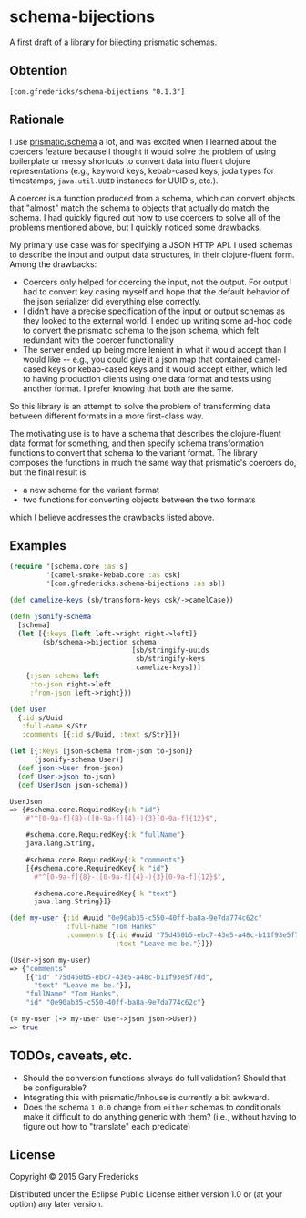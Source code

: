 # schema-bijections

A first draft of a library for bijecting prismatic schemas.

## Obtention

```
[com.gfredericks/schema-bijections "0.1.3"]
```

## Rationale

I use [prismatic/schema](https://github.com/Prismatic/schema) a lot,
and was excited when I learned about the coercers feature because I
thought it would solve the problem of using boilerplate or messy
shortcuts to convert data into fluent clojure representations (e.g.,
keyword keys, kebab-cased keys, joda types for timestamps,
`java.util.UUID` instances for UUID's, etc.).

A coercer is a function produced from a schema, which can convert
objects that "almost" match the schema to objects that actually do
match the schema. I had quickly figured out how to use coercers to
solve all of the problems mentioned above, but I quickly noticed some
drawbacks.

My primary use case was for specifying a JSON HTTP API. I used schemas
to describe the input and output data structures, in their
clojure-fluent form. Among the drawbacks:

- Coercers only helped for coercing the input, not the output. For
  output I had to convert key casing myself and hope that the default
  behavior of the json serializer did everything else correctly.
- I didn't have a precise specification of the input or output schemas
  as they looked to the external world. I ended up writing some ad-hoc
  code to convert the prismatic schema to the json schema, which felt
  redundant with the coercer functionality
- The server ended up being more lenient in what it would accept than
  I would like -- e.g., you could give it a json map that contained
  camel-cased keys or kebab-cased keys and it would accept either,
  which led to having production clients using one data format and
  tests using another format. I prefer knowing that both are the same.

So this library is an attempt to solve the problem of transforming
data between different formats in a more first-class way.

The motivating use is to have a schema that describes the
clojure-fluent data format for something, and then specify schema
transformation functions to convert that schema to the variant
format. The library composes the functions in much the same way
that prismatic's coercers do, but the final result is:

- a new schema for the variant format
- two functions for converting objects between the two formats

which I believe addresses the drawbacks listed above.

## Examples

``` clojure
(require '[schema.core :as s]
         '[camel-snake-kebab.core :as csk]
         '[com.gfredericks.schema-bijections :as sb])

(def camelize-keys (sb/transform-keys csk/->camelCase))

(defn jsonify-schema
  [schema]
  (let [{:keys [left left->right right->left]}
        (sb/schema->bijection schema
                              [sb/stringify-uuids
                               sb/stringify-keys
                               camelize-keys])]
    {:json-schema left
     :to-json right->left
     :from-json left->right}))

(def User
  {:id s/Uuid
   :full-name s/Str
   :comments [{:id s/Uuid, :text s/Str}]})

(let [{:keys [json-schema from-json to-json]}
      (jsonify-schema User)]
  (def json->User from-json)
  (def User->json to-json)
  (def UserJson json-schema))

UserJson
=> {#schema.core.RequiredKey{:k "id"}
    #"^[0-9a-f]{8}-([0-9a-f]{4}-){3}[0-9a-f]{12}$",

    #schema.core.RequiredKey{:k "fullName"}
    java.lang.String,

    #schema.core.RequiredKey{:k "comments"}
    [{#schema.core.RequiredKey{:k "id"}
      #"^[0-9a-f]{8}-([0-9a-f]{4}-){3}[0-9a-f]{12}$",

      #schema.core.RequiredKey{:k "text"}
      java.lang.String}]}

(def my-user {:id #uuid "0e90ab35-c550-40ff-ba8a-9e7da774c62c"
              :full-name "Tom Hanks"
              :comments [{:id #uuid "75d450b5-ebc7-43e5-a48c-b11f93e5f7dd"
                          :text "Leave me be."}]})

(User->json my-user)
=> {"comments"
    [{"id" "75d450b5-ebc7-43e5-a48c-b11f93e5f7dd",
      "text" "Leave me be."}],
    "fullName" "Tom Hanks",
    "id" "0e90ab35-c550-40ff-ba8a-9e7da774c62c"}

(= my-user (-> my-user User->json json->User))
=> true
```

## TODOs, caveats, etc.

- Should the conversion functions always do full validation? Should
  that be configurable?
- Integrating this with prismatic/fnhouse is currently a bit awkward.
- Does the schema `1.0.0` change from `either` schemas to conditionals
  make it difficult to do anything generic with them? (i.e., without
  having to figure out how to "translate" each predicate)

## License

Copyright © 2015 Gary Fredericks

Distributed under the Eclipse Public License either version 1.0 or (at
your option) any later version.
